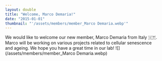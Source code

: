 ```yaml
---
layout: double
title: "Welcome, Marco Demaria!"
date: "2015-01-01"
thumbnail: "'/assets/members/member_Marco Demaria.webp'"
---
```

 We would like to welcome our new member, Marco Demaria from Italy 🇮🇹. Marco will be working on various projects related to cellular senescence and ageing. We hope you have a great time in our lab!
 ![](/assets/members/member_Marco Demaria.webp)

 